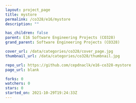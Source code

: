 ```yaml
---
layout: project_page
title: mystore
permalink: /co328/e16/mystore
description: ""

has_children: false
parent: E16 Software Engineering Projects (CO328)
grand_parent: Software Engineering Projects (CO328)

cover_url: /data/categories/co328/cover_page.jpg
thumbnail_url: /data/categories/co328/thumbnail.jpg

repo_url: https://github.com/cepdnaclk/e16-co328-mystore
page_url: blank

forks: 0
watchers: 0
stars: 0
started_on: 2021-10-29T19:24:33Z
---
```



